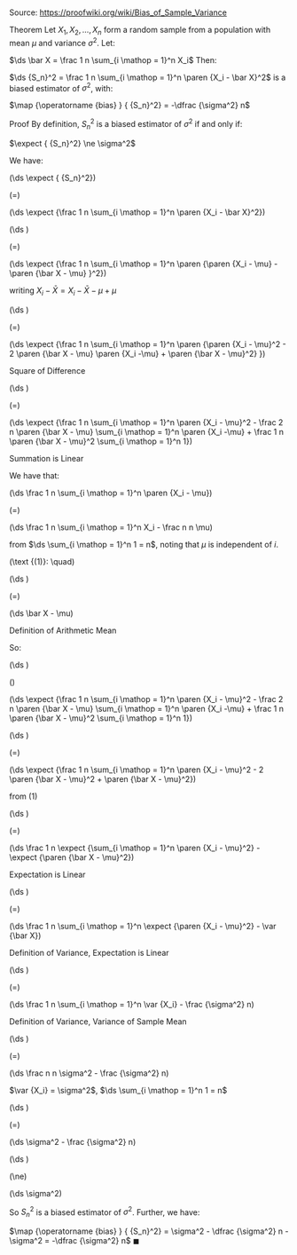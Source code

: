 # 

Source: https://proofwiki.org/wiki/Bias_of_Sample_Variance

Theorem
Let $X_1, X_2, \ldots, X_n$ form a random sample from a population  with mean $\mu$ and variance $\sigma^2$.
Let: 

$\ds \bar X = \frac 1 n \sum_{i \mathop = 1}^n X_i$
Then:

$\ds {S_n}^2 = \frac 1 n \sum_{i \mathop = 1}^n \paren {X_i - \bar X}^2$
is a biased estimator of $\sigma^2$, with: 

$\map {\operatorname {bias} } { {S_n}^2} = -\dfrac {\sigma^2} n$


Proof
By definition, ${S_n}^2$ is a biased estimator of $\sigma^2$ if and only if: 

$\expect { {S_n}^2} \ne \sigma^2$

We have: 














\(\ds \expect { {S_n}^2}\)

\(=\)







\(\ds \expect {\frac 1 n \sum_{i \mathop = 1}^n \paren {X_i - \bar X}^2}\)




















\(\ds \)

\(=\)







\(\ds \expect {\frac 1 n \sum_{i \mathop = 1}^n \paren {\paren {X_i - \mu} - \paren {\bar X - \mu} }^2}\)





writing $X_i - \bar X = X_i - \bar X - \mu + \mu$














\(\ds \)

\(=\)







\(\ds \expect {\frac 1 n \sum_{i \mathop = 1}^n \paren {\paren {X_i - \mu}^2 - 2 \paren {\bar X - \mu} \paren {X_i -\mu} + \paren {\bar X - \mu}^2} }\)





Square of Difference














\(\ds \)

\(=\)







\(\ds \expect {\frac 1 n \sum_{i \mathop = 1}^n \paren {X_i - \mu}^2 - \frac 2 n \paren {\bar X - \mu} \sum_{i \mathop = 1}^n \paren {X_i -\mu} + \frac 1 n \paren {\bar X - \mu}^2 \sum_{i \mathop = 1}^n 1}\)





Summation is Linear



We have that: 














\(\ds \frac 1 n \sum_{i \mathop = 1}^n \paren {X_i - \mu}\)

\(=\)







\(\ds \frac 1 n \sum_{i \mathop = 1}^n X_i - \frac n n \mu\)





from $\ds \sum_{i \mathop = 1}^n 1 = n$, noting that $\mu$ is independent of $i$.




\(\text {(1)}: \quad\)









\(\ds \)

\(=\)







\(\ds \bar X - \mu\)





Definition of Arithmetic Mean



So:














\(\ds \)

\(\)







\(\ds \expect {\frac 1 n \sum_{i \mathop = 1}^n \paren {X_i - \mu}^2 - \frac 2 n \paren {\bar X - \mu} \sum_{i \mathop = 1}^n \paren {X_i -\mu} + \frac 1 n \paren {\bar X - \mu}^2 \sum_{i \mathop = 1}^n 1}\)




















\(\ds \)

\(=\)







\(\ds \expect {\frac 1 n \sum_{i \mathop = 1}^n \paren {X_i - \mu}^2 - 2 \paren {\bar X - \mu}^2 + \paren {\bar X - \mu}^2}\)





from $(1)$














\(\ds \)

\(=\)







\(\ds \frac 1 n \expect {\sum_{i \mathop = 1}^n \paren {X_i - \mu}^2} - \expect {\paren {\bar X - \mu}^2}\)





Expectation is Linear














\(\ds \)

\(=\)







\(\ds \frac 1 n \sum_{i \mathop = 1}^n \expect {\paren {X_i - \mu}^2} - \var {\bar X}\)





Definition of Variance, Expectation is Linear














\(\ds \)

\(=\)







\(\ds \frac 1 n \sum_{i \mathop = 1}^n \var {X_i} - \frac {\sigma^2} n\)





Definition of Variance, Variance of Sample Mean














\(\ds \)

\(=\)







\(\ds \frac n n \sigma^2 - \frac {\sigma^2} n\)





$\var {X_i} = \sigma^2$, $\ds \sum_{i \mathop = 1}^n 1 = n$














\(\ds \)

\(=\)







\(\ds \sigma^2 - \frac {\sigma^2} n\)




















\(\ds \)

\(\ne\)







\(\ds \sigma^2\)









So ${S_n}^2$ is a biased estimator of $\sigma^2$. 
Further, we have: 

$\map {\operatorname {bias} } { {S_n}^2} = \sigma^2 - \dfrac {\sigma^2} n - \sigma^2 = -\dfrac {\sigma^2} n$
$\blacksquare$





